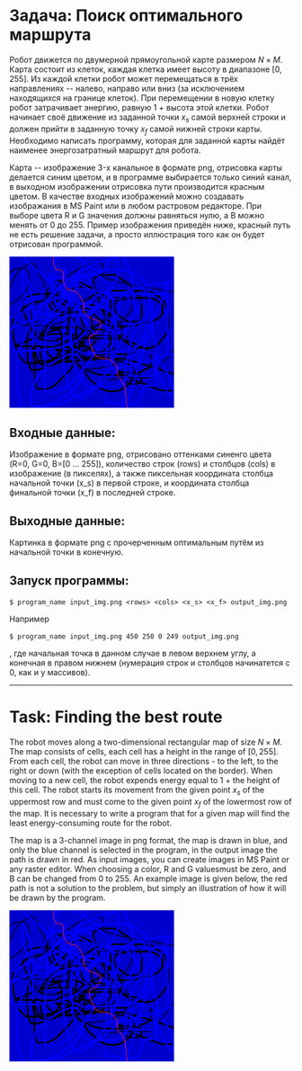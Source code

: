 # Задача: Поиск оптимального маршрута

Робот движется по двумерной прямоугольной карте размером $N \times M$. Карта состоит из клеток, каждая клетка имеет высоту в диапазоне $[0,255]$. Из каждой клетки робот может перемещаться в трёх направлениях -- налево, направо или вниз (за исключением находящихся на границе клеток). При перемещении в новую клетку робот затрачивает энергию, равную 1 + высота этой клетки. Робот начинает своё движение из заданной точки $x_s$ самой верхней строки и должен прийти в заданную точку $x_f$ самой нижней строки карты. Необходимо написать программу, которая для заданной карты найдёт наименее энергозатратный маршрут для робота.

Карта -- изображение 3-x канальное в формате png, отрисовка карты делается синим цветом, и в программе выбирается только синий канал, в выходном изображении отрисовка пути производится красным цветом. В качестве входных изображений можно создавать изображания  в MS Paint или в любом растровом редакторе. При выборе цвета R и G значения должны равняться нулю, а B можно менять от 0 до 255. Пример изображения приведён ниже, красный путь не есть решение задачи, а просто иллюстрация того как он будет отрисован программой.

![Example](https://github.com/artiebears13/Sirius-c-Projects/blob/main/optimal_path/testImage/example.png)



## Входные данные:
Изображение в формате png, отрисовано оттенками синенго цвета (R=0, G=0, B=[0 ... 255]), количество строк (rows) и столбцов (cols) в изображение (в пикселях), а также пиксельная координата столбца начальной точки (x_s) в первой строке, и координата столбца финальной точки (x_f) в последней строке.

## Выходные данные:
Картинка  в формате png с прочерченным оптимальным путём из начальной точки в конечную.

## Запуск программы:
```
$ program_name input_img.png <rows> <cols> <x_s> <x_f> output_img.png
```
Например
```
$ program_name input_img.png 450 250 0 249 output_img.png
```
, где начальная точка в данном случае в левом верхнем углу, а конечная в правом нижнем (нумерация строк и столбцов начинатется с 0, как и у массивов).


---------------------------

# Task: Finding the best route

The robot moves along a two-dimensional rectangular map of size $N \times M$. 
The map consists of cells, each cell has a height in the range of $[0,255]$.
From each cell, the robot can move in three directions - to the left, to the right or down (with the exception of cells located on the border). 
When moving to a new cell, the robot expends energy equal to 1 + the height of this cell.
The robot starts its movement from the given point $x_s$ of the uppermost row and must come to the given point $x_f$ of the lowermost row of the map.
It is necessary to write a program that for a given map will find the least energy-consuming route for the robot.

The map is a 3-channel image in png format, the map is drawn in blue, and only the blue channel is selected in the program, in the output image the path is drawn in red. As input images, you can create images in MS Paint or any raster editor.
When choosing a color, R and G values ​​must be zero, and B can be changed from 0 to 255. An example image is given below, the red path is not a solution to the problem, but simply an illustration of how it will be drawn by the program.

![Example](https://github.com/artiebears13/Sirius-c-Projects/blob/main/optimal_path/testImage/example.png)